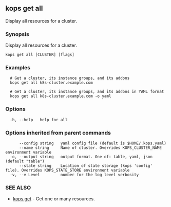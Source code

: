 
<!--- This file is automatically generated by make gen-cli-docs; changes should be made in the go CLI command code (under cmd/kops) -->

## kops get all

Display all resources for a cluster.

### Synopsis

Display all resources for a cluster.

```
kops get all [CLUSTER] [flags]
```

### Examples

```
  # Get a cluster, its instance groups, and its addons
  kops get all k8s-cluster.example.com
  
  # Get a cluster, its instance groups, and its addons in YAML format
  kops get all k8s-cluster.example.com -o yaml
```

### Options

```
  -h, --help   help for all
```

### Options inherited from parent commands

```
      --config string   yaml config file (default is $HOME/.kops.yaml)
      --name string     Name of cluster. Overrides KOPS_CLUSTER_NAME environment variable
  -o, --output string   output format. One of: table, yaml, json (default "table")
      --state string    Location of state storage (kops 'config' file). Overrides KOPS_STATE_STORE environment variable
  -v, --v Level         number for the log level verbosity
```

### SEE ALSO

* [kops get](kops_get.md)	 - Get one or many resources.

